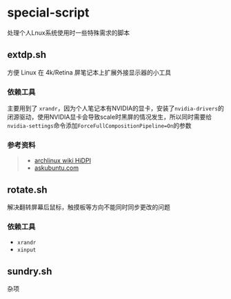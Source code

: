 # special-script

处理个人Lnux系统使用时一些特殊需求的脚本

## extdp.sh

方便 Linux 在 4k/Retina 屏笔记本上扩展外接显示器的小工具

### 依赖工具

主要用到了 `xrandr`，因为个人笔记本有NVIDIA的显卡，安装了`nvidia-drivers`的闭源驱动，使用NVIDIA显卡会导致scale时黑屏的情况发生，所以同时需要给`nvidia-settings`命令添加`ForceFullCompositionPipeline=On`的参数

### 参考资料
> - [archlinux wiki HiDPI](https://wiki.archlinux.org/index.php/HiDPI)
> - [askubuntu.com](https://askubuntu.com/questions/704503/scale-2x2-in-xrandr-causes-the-monitor-to-not-display-anything/979551#979551)

## rotate.sh

解决翻转屏幕后鼠标，触摸板等方向不能同时同步更改的问题

### 依赖工具

- `xrandr`
- `xinput`

## sundry.sh

杂项
